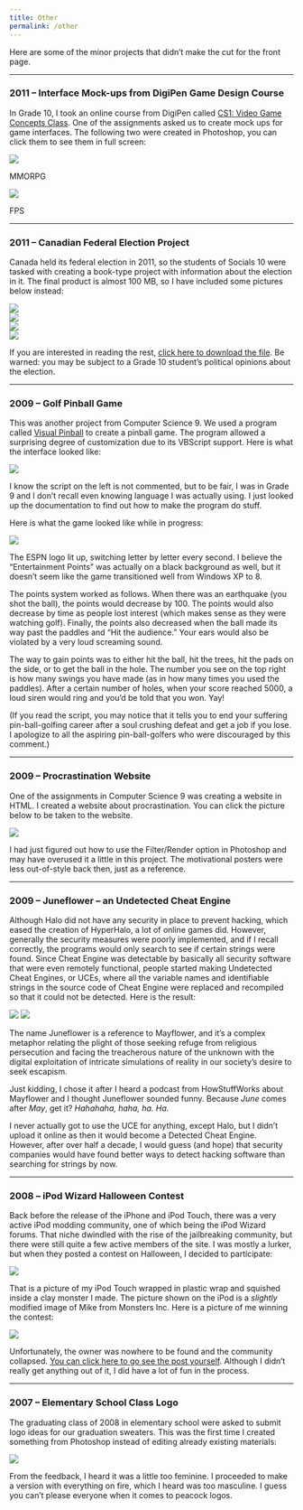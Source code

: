 ```yaml
---
title: Other
permalink: /other
---
```


Here are some of the minor projects that didn’t make the cut for the front page.

---

### 2011 – Interface Mock-ups from DigiPen Game Design Course

In Grade 10, I took an online course from DigiPen called [CS1: Video Game Concepts Class](https://projectfun.digipen.edu/online-courses/). One of the assignments asked us to create mock ups for game interfaces. The following two were created in Photoshop, you can click them to see them in full screen:

<div class="row">
<div class="col-xm-6 col-sm-6">
<img class="image-landscape" src="{{ site.url }}/assets/img/other/interface_digipen_rpg.jpg"/>
<p class="image-landscape-caption">MMORPG</p>
</div>
<div class="col-xm-6 col-sm-6">
<img class="image-landscape" src="{{ site.url }}/assets/img/other/interface_digipen_fps.jpg"/>
<p class="image-landscape-caption">FPS</p>
</div>
</div>

---

### 2011 – Canadian Federal Election Project

Canada held its federal election in 2011, so the students of Socials 10 were tasked with creating a book-type project with information about the election in it. The final product is almost 100 MB, so I have included some pictures below instead:

<div class="row">
<div class="col-xm-6 col-sm-6 col-lg-3">
<img class="image-portrait-large" src="{{ site.url }}/assets/img/other/elections_federal_candidates.jpg"/>
</div>
<div class="col-xm-6 col-sm-6 col-lg-3">
<img class="image-portrait-large" src="{{ site.url }}/assets/img/other/elections_local_candidates.jpg"/>
</div>
<div class="col-xm-6 col-sm-6 col-lg-3">
<img class="image-portrait-large" src="{{ site.url }}/assets/img/other/elections_results.jpg"/>
</div>
<div class="col-xm-6 col-sm-6 col-lg-3">
<img class="image-portrait-large" src="{{ site.url }}/assets/img/other/elections_voting.jpg"/>
</div>
</div>

If you are interested in reading the rest, <a href="{{ site.url }}/assets/embed/other/Socials PDF.pdf">click here to download the file</a>. Be warned: you may be subject to a Grade 10 student’s political opinions about the election.

---

### 2009 – Golf Pinball Game

This was another project from Computer Science 9. We used a program called [Visual Pinball](http://www.vpforums.org/) to create a pinball game. The program allowed a surprising degree of customization due to its VBScript support. Here is what the interface looked like:

<img class="image-portrait" src="{{ site.url }}/assets/img/other/pinball_visual.png"/>

I know the script on the left is not commented, but to be fair, I was in Grade 9 and I don’t recall even knowing language I was actually using. I just looked up the documentation to find out how to make the program do stuff.

Here is what the game looked like while in progress:

<img class="image-landscape-small" src="{{ site.url }}/assets/img/other/pinball_gameplay.png"/>

The ESPN logo lit up, switching letter by letter every second. I believe the “Entertainment Points” was actually on a black background as well, but it doesn’t seem like the game transitioned well from Windows XP to 8.

The points system worked as follows. When there was an earthquake (you shot the ball), the points would decrease by 100. The points would also decrease by time as people lost interest (which makes sense as they were watching golf). Finally, the points also decreased when the ball made its way past the paddles and “Hit the audience.” Your ears would also be violated by a very loud screaming sound.

The way to gain points was to either hit the ball, hit the trees, hit the pads on the side, or to get the ball in the hole. The number you see on the top right is how many swings you have made (as in how many times you used the paddles). After a certain number of holes, when your score reached 5000, a loud siren would ring and you’d be told that you won. Yay!

(If you read the script, you may notice that it tells you to end your suffering pin-ball-golfing career after a soul crushing defeat and get a job if you lose. I apologize to all the aspiring pin-ball-golfers who were discouraged by this comment.)

---

### 2009 – Procrastination Website

One of the assignments in Computer Science 9 was creating a website in HTML. I created a website about procrastination. You can click the picture below to be taken to the website.

<a href="{{ site.url }}/assets/embed/other/procrastination-site/Main.html"><img class="image-landscape" src="{{ site.url }}/assets/img/other/other_procrastination_monkey.png"/></a>

I had just figured out how to use the Filter/Render option in Photoshop and may have overused it a little in this project. The motivational posters were less out-of-style back then, just as a reference.

---

### 2009 – Juneflower – an Undetected Cheat Engine

Although Halo did not have any security in place to prevent hacking, which eased the creation of HyperHalo, a lot of online games did. However, generally the security measures were poorly implemented, and if I recall correctly, the programs would only search to see if certain strings were found. Since Cheat Engine was detectable by basically all security software that were even remotely functional, people started making Undetected Cheat Engines, or UCEs, where all the variable names and identifiable strings in the source code of Cheat Engine were replaced and recompiled so that it could not be detected. Here is the result:

<img src="{{ site.url }}/assets/img/other/juneflower_icon.png"/>

<img class="image-portrait" src="{{ site.url }}/assets/img/other/juneflower_interface.png"/>

The name Juneflower is a reference to Mayflower, and it’s a complex metaphor relating the plight of those seeking refuge from religious persecution and facing the treacherous nature of the unknown with the digital exploitation of intricate simulations of reality in our society’s desire to seek escapism.

Just kidding, I chose it after I heard a podcast from HowStuffWorks about Mayflower and I thought Juneflower sounded funny. Because *June* comes after *May*, get it? *Hahahaha, haha, ha. Ha.*

I never actually got to use the UCE for anything, except Halo, but I didn’t upload it online as then it would become a Detected Cheat Engine. However, after over half a decade, I would guess (and hope) that security companies would have found better ways to detect hacking software than searching for strings by now.

---

### 2008 – iPod Wizard Halloween Contest

Back before the release of the iPhone and iPod Touch, there was a very active iPod modding community, one of which being the iPod Wizard forums. That niche dwindled with the rise of the jailbreaking community, but there were still quite a few active members of the site. I was mostly a lurker, but when they posted a contest on Halloween, I decided to participate:

<img class="image-landscape-small" src="{{ site.url }}/assets/img/other/ipodwizard_monster.jpg"/>

That is a picture of my iPod Touch wrapped in plastic wrap and squished inside a clay monster I made. The picture shown on the iPod is a *slightly* modified image of Mike from Monsters Inc. Here is a picture of me winning the contest:

<img class="image-landscape" src="{{ site.url }}/assets/img/other/ipodwizard_website.jpg"/>

Unfortunately, the owner was nowhere to be found and the community collapsed. [You can click here to go see the post yourself](http://www.ipodwizard.net/showthread.php?tid=30454). Although I didn’t really get anything out of it, I did have a lot of fun in the process.

---

### 2007 – Elementary School Class Logo

The graduating class of 2008 in elementary school were asked to submit logo ideas for our graduation sweaters. This was the first time I created something from Photoshop instead of editing already existing materials:

<img class="image-landscape-small" src="{{ site.url }}/assets/img/other/peacock.png"/>

From the feedback, I heard it was a little too feminine. I proceeded to make a version with everything on fire, which I heard was too masculine. I guess you can’t please everyone when it comes to peacock logos.

